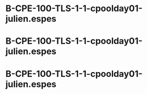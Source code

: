 # B-CPE-100-TLS-1-1-cpoolday01-julien.espes
# B-CPE-100-TLS-1-1-cpoolday01-julien.espes
# B-CPE-100-TLS-1-1-cpoolday01-julien.espes
